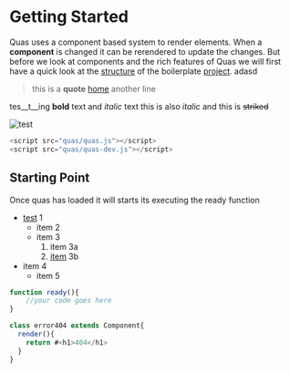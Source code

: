 # Getting Started
Quas uses a component based system to render elements. When a **component** is changed it can be rerendered to update the changes. But before we look at components and the rich features of Quas we will first have a quick look at the [structure](/) of the boilerplate [project](https://stackoverflow.com/questions/34316090/split-string-on-newline-and-comma). adasd

>this is a __quote__ [home](/)
> another line

tes__t__ing **bold** text and *italic* text this is also _italic_ and this is ~~striked~~


![test](https://i.imgur.com/2xY5jVy.png)

```js
<script src="quas/quas.js"></script>
<script src="quas/quas-dev.js"></script>
```


## Starting Point
Once quas has loaded it will starts its executing the ready function
- [test](https://i.imgur.com/2xY5jVy.png) 1
  - item 2
  - item 3
    1. item 3a
    1. [item](/) 3b
- item 4
  - item 5


```js
function ready(){
	//your code goes here
}

class error404 extends Component{
  render(){
    return #<h1>404</h1>
  }
}
```
